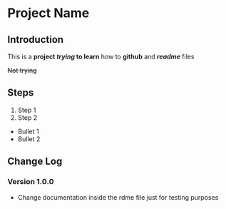 # Project Name

## Introduction
This is a **project _trying_ to learn** how to  **github**  and ***readme*** files

~~Not trying~~

## Steps
1. Step 1
2. Step 2

- Bullet 1
- Bullet 2

## Change Log

### Version 1.0.0
  - Change documentation inside the rdme file just for testing purposes
